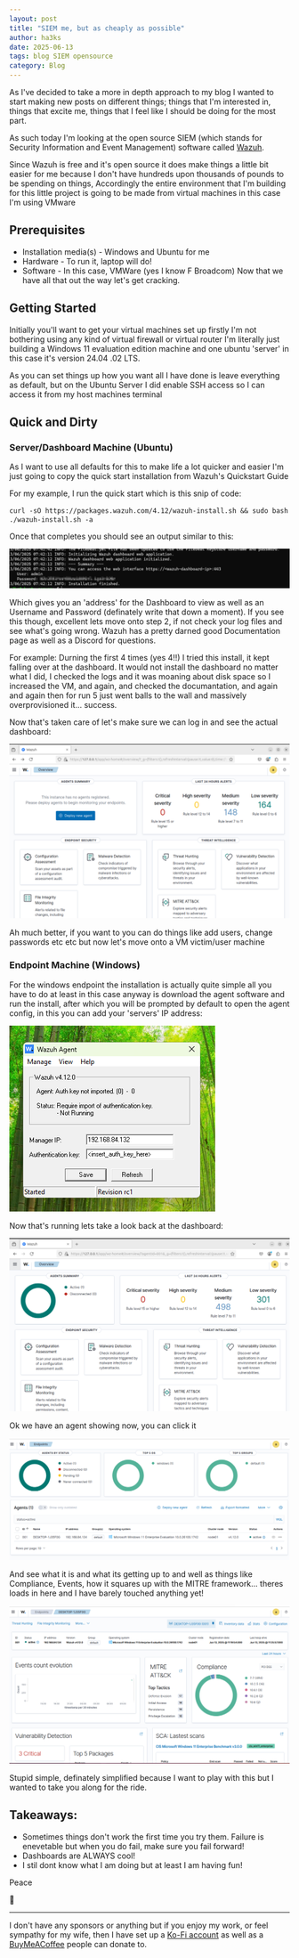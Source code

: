 ```yaml
---
layout: post
title: "SIEM me, but as cheaply as possible"
author: ha3ks
date: 2025-06-13
tags: blog SIEM opensource
category: Blog
---
```


As I've decided to take a more in depth approach to my blog I wanted to start making new posts on different things; things that I'm interested in, things that excite me, things that I feel like I should be doing for the most part.

As such today I'm looking at the open source SIEM (which stands for Security Information and Event Management) software called [Wazuh](https://wazuh.com/).

Since Wazuh is free and it's open source it does make things a little bit easier for me because I don't have hundreds upon thousands of pounds to be spending on things, Accordingly the entire environment that I'm building for this little project is going to be made from virtual machines in this case I'm using VMware

## Prerequisites

* Installation media(s) - Windows and Ubuntu for me
* Hardware - To run it, laptop will do!
* Software - In this case, VMWare (yes I know F Broadcom)
Now that we have all that out the way let's get cracking.

## Getting Started

Initially you'll want to get your virtual machines set up firstly I'm not bothering using any kind of virtual firewall or virtual router I'm literally just building a Windows 11 evaluation edition machine and one ubuntu 'server' in this case it's version 24.04 .02 LTS.

As you can set things up how you want all I have done is leave everything as default, but on the Ubuntu Server I did enable SSH access so I can access it from my host machines terminal

## Quick and Dirty

### Server/Dashboard Machine (Ubuntu)

As I want to use all defaults for this to make life a lot quicker and easier I'm just going to copy the quick start installation from Wazuh's Quickstart Guide

For my example, I run the quick start which is this snip of code:

```
curl -sO https://packages.wazuh.com/4.12/wazuh-install.sh && sudo bash ./wazuh-install.sh -a
```

Once that completes you should see an output similar to this:

[![complete](/assets/blog/SIEM-me/complete.png)](/assets/blog/SIEM-me/complete.png)

Which gives you an 'address' for the Dashboard to view as well as an Username and Password (definately write that down a moment). If you see this though, excellent lets move onto step 2, if not check your log files and see what's going wrong. Wazuh has a pretty darned good Documentation page as well as a Discord for questions.

For example: Durning the first 4 times (yes 4!!) I tried this install, it kept falling over at the dashboard. It would not install the dashboard no matter what I did, I checked the logs and it was moaning about disk space so I increased the VM, and again, and checked the documantation, and again and again then for run 5 just went balls to the wall and massively overprovisioned it... success.

Now that's taken care of let's make sure we can log in and see the actual dashboard:

[![dashboard](/assets/blog/SIEM-me/dashboard.png)](/assets/blog/SIEM-me/dashboard.png)

Ah much better, if you want to you can do things like add users, change passwords etc etc but now let's move onto a VM victim/user machine

### Endpoint Machine (Windows)

For the windows endpoint the installation is actually quite simple all you have to do at least in this case anyway is download the agent software and run the install, after which you will be prompted by default to open the agent config, in this you can add your 'servers' IP address:

[![windowsagent](/assets/blog/SIEM-me/windowsagent.png)](/assets/blog/SIEM-me/windowsagent.png)

Now that's running lets take a look back at the dashboard:

[![server1](/assets/blog/SIEM-me/server1.png)](/assets/blog/SIEM-me/server1.png)

Ok we have an agent showing now, you can click it

[![server2](/assets/blog/SIEM-me/server2.png)](/assets/blog/SIEM-me/server2.png)

And see what it is and what its getting up to and well as things like Compliance, Events, how it squares up with the MITRE framework... theres loads in here and I have barely touched anything yet!

[![server3](/assets/blog/SIEM-me/server3.png)](/assets/blog/SIEM-me/server3.png)

Stupid simple, definately simplified because I want to play with this but I wanted to take you along for the ride.

## Takeaways:
* Sometimes things don't work the first time you try them. Failure is enevetable but when you do fail, make sure you fail forward!
* Dashboards are ALWAYS cool!
* I stil dont know what I am doing but at least I am having fun!


Peace

🤙

-------

I don't have any sponsors or anything but if you enjoy my work, or feel sympathy for my wife, then I have set up a [Ko-Fi account](https://ko-fi.com/ha3ks) as well as a [BuyMeACoffee](https://www.buymeacoffee.com/ha3ks) people can donate to.